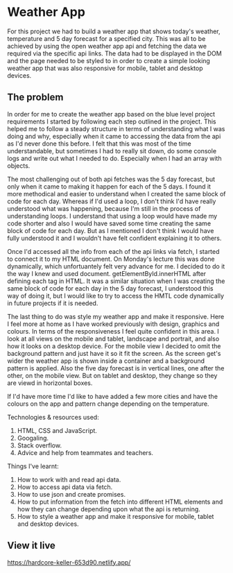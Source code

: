 # Weather App

For this project we had to build a weather app that shows today's weather, temperature and 5 day forecast for a specified city. This was all to be achieved by using the open weather app api and fetching the data we required via the specific api links. The data had to be displayed in the DOM and the page needed to be styled to in order to create a simple looking weather app that was also responsive for mobile, tablet and desktop devices.  

## The problem
In order for me to create the weather app based on the blue level project requirements I started by following each step outlined in the project.
This helped me to follow a steady structure in terms of understanding what I was doing and why, especially when it came to accessing the data from the api as I'd never done this before. 
I felt that this was most of the time understandable, but sometimes I had to really sit down, do some console logs and write out what I needed to do. Especially when I had an array with objects. 

The most challenging out of both api fetches was the 5 day forecast, but only when it came to making it happen for each of the 5 days. I found it more methodical and easier to understand when I created the same block of code for each day. Whereas if I'd used a loop, I don't think I'd have really understood what was happening, because I'm still in the process of understanding loops. I understand that using a loop would have made my code shorter and also I would have saved some time creating the same block of code for each day. But as I mentioned I don't think I would have fully understood it and I wouldn't have felt confident explaining it to others.  

Once I'd accessed all the info from each of the api links via fetch, I started to connect it to my HTML document. On Monday's lecture this was done dynamically, which unfortuantely felt very advance for me. I decided to do it the way I knew and used document. getElementById.innerHTML after defining each tag in HTML. It was a similar situation when I was creating the same block of code for each day in the 5 day forecast, I understood this way of doing it, but I would like to try to access the HMTL code dynamically in future projects if it is needed.

The last thing to do was style my weather app and make it responsive. Here I feel more at home as I have worked previously with design, graphics and colours. In terms of the responsiveness I feel quite confident in this area. I look at all views on the mobile and tablet, landscape and portrait, and also how it looks on a desktop device. For the mobile view I decided to omit the background pattern and just have it so it fit the screen. As the screen get's wider the weather app is shown inside a container and a background pattern is applied. Also the five day forecast is in vertical lines, one after the other, on the mobile view. But on tablet and desktop, they change so they are viewd in horizontal boxes. 

If I'd have more time I'd like to have added a few more cities and have the colours on the app and pattern change depending on the temperature. 

Technologies & resources used:
1. HTML, CSS and JavaScript.
2. Googaling.
3. Stack overflow.
5. Advice and help from teammates and teachers. 

Things I've learnt:
1. How to work with and read api data.
2. How to access api data via fetch.
3. How to use json and create promises.
4. How to put information from the fetch into different HTML elements and how they can change depending upon what the api is returning. 
5. How to style a weather app and make it responsive for mobile, tablet and desktop devices. 

## View it live

https://hardcore-keller-653d90.netlify.app/
